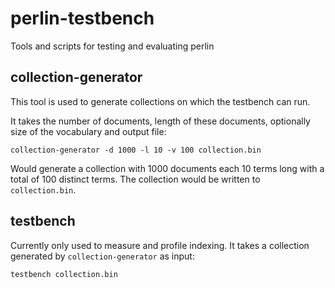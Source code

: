 # perlin-testbench
Tools and scripts for testing and evaluating perlin

## collection-generator
This tool is used to generate collections on which the testbench can run.

It takes the number of documents, length of these documents, optionally size of the vocabulary and output file:

```
collection-generator -d 1000 -l 10 -v 100 collection.bin
```
Would generate a collection with 1000 documents each 10 terms long with a total of 100 distinct terms. The collection would be written to `collection.bin`.


## testbench
Currently only used to measure and profile indexing. It takes a collection generated by `collection-generator` as input:

```
testbench collection.bin
```
